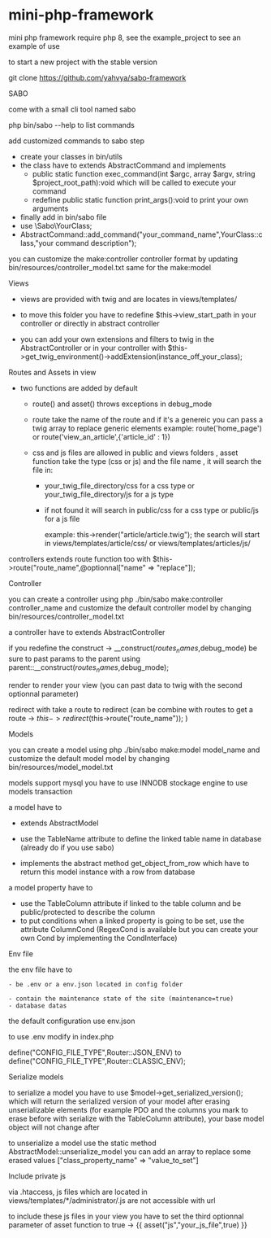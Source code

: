 # mini-php-framework
mini php framework require php 8, see the example_project to see an example of use

to start a new project with the stable version

git clone https://github.com/yahvya/sabo-framework

SABO

come with a small cli tool named sabo 

php bin/sabo --help to list commands

add customized commands to sabo step

  - create your classes in bin/utils
  - the class have to extends AbstractCommand and implements
    - public static function exec_command(int $argc, array $argv, string $project_root_path):void which will be called to execute your command
    - redefine public static function print_args():void to print your own arguments
  - finally add in bin/sabo file
  - use \Sabo\YourClass;
  - AbstractCommand::add_command("your_command_name",YourClass::class,"your command description");
  
you can customize the make:controller controller format by updating bin/resources/controller_model.txt same for the make:model
 
Views

- views are provided with twig and are locates in views/templates/

- to move this folder you have to redefine $this->view_start_path in your controller or directly in abstract controller

- you can add your own extensions and filters to twig in the AbstractController or in your controller with $this->get_twig_environment()->addExtension(instance_off_your_class);

Routes and Assets in view

- two functions are added by default 
    
    - route() and asset() throws exceptions in debug_mode
    
    - route take the name of the route and if it's a genereic you can pass a twig array to replace generic elements 
        example: route('home_page') or route('view_an_article',{'article_id' : 1})
        
    - css and js files are allowed in public and views folders , asset function take the type (css or js) and the file name , it will search the file in:
        - your_twig_file_directory/css for a css type or your_twig_file_directory/js for a js type
        
        - if not found it will search in public/css for a css type or public/js for a js file 
        
          example: this->render("article/article.twig"); the search will start in views/templates/article/css/ or views/templates/articles/js/

controllers extends route function too with $this->route("route_name",@optionnal["name" => "replace"]);

Controller

you can create a controller using php ./bin/sabo make:controller controller_name and customize the default controller model by changing bin/resources/controller_model.txt

a controller have to extends AbstractController

if you redefine the construct -> __construct($routes_names,$debug_mode) be sure to past params to the parent using parent::__construct($routes_names,$debug_mode);

render to render your view (you can past data to twig with the second optionnal parameter)

redirect with take a route to redirect (can be combine with routes to get a route -> $this->redirect($this->route("route_name")); )


Models

you can create a model using php ./bin/sabo make:model model_name and customize the default model model by changing bin/resources/model_model.txt

models support mysql you have to use INNODB stockage engine to use models transaction

a model have to
  
  - extends AbstractModel
  
  - use the TableName attribute to define the linked table name in database (already do if you use sabo)
  
  - implements the abstract method get_object_from_row which have to return this model instance with a row from database
  
a model property have to

  - use the TableColumn attribute if linked to the table column and be public/protected to describe the column
  - to put conditions when a linked property is going to be set, use the attribute ColumnCond (RegexCond is available but you can create your own Cond by implementing the CondInterface)
  
  Env file 
  
  the env file have to 
  
    - be .env or a env.json located in config folder
  
    - contain the maintenance state of the site (maintenance=true)
    - database datas
    
 the default configuration use env.json
 
 to use .env modify in index.php
 
 define("CONFIG_FILE_TYPE",Router::JSON_ENV) to define("CONFIG_FILE_TYPE",Router::CLASSIC_ENV);
 
 Serialize models
 
 to serialize a model you have to use $model->get_serialized_version(); which will return the serialized version of your model after erasing unserializable elements (for example PDO and the columns you mark to erase before with serialize with the TableColumn attribute), your base model object will not change after 
 
 to unserialize a model use the static method AbstractModel::unserialize_model you can add an array to replace some erased values ["class_property_name" => "value_to_set"]
 
 Include private js
 
 via .htaccess, js files which are located in views/templates/*/administrator/.js are not accessible with url
 
 to include these js files in your view you have to set the third optionnal parameter of asset function to true -> {{ asset("js","your_js_file",true) }}  
 
 
 
 
